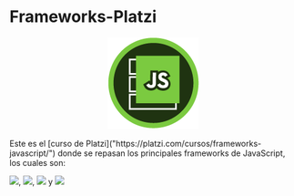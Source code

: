 # Frameworks-Platzi
<div style="display: flex; justify-content: center">
    <img src="./js.jpg">
</div>
<br>
Este es el [curso de Platzi]("https://platzi.com/cursos/frameworks-javascript/") donde se repasan los principales frameworks de JavaScript, los cuales son:

<img src="https://img.shields.io/badge/React-20232A?style=for-the-badge&logo=react&logoColor=61DAFB">,
<img src="https://img.shields.io/badge/Angular-DD0031?style=for-the-badge&logo=angular&logoColor=white">,
<img src="https://img.shields.io/badge/Vue.js-35495E?style=for-the-badge&logo=vue.js&logoColor=4FC08D"> y 
<img src="https://img.shields.io/badge/Svelte-4A4A55?style=for-the-badge&logo=svelte&logoColor=FF3E00">


